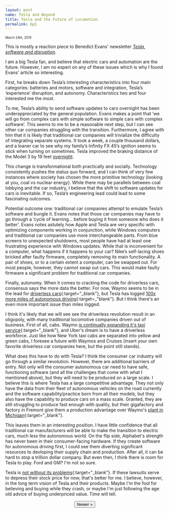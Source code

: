 ```yaml
---
layout: post
name: Tesla and Beyond
title: Tesla and the Future of Locomotion
permalink: bp1
---
```

<span style="font-size: 10px">March 24th, 2019</span>

This is mostly a reaction piece to Benedict Evans' newsletter *[Tesla, software and disruption](https://www.ben-evans.com/benedictevans/2018/8/29/tesla-software-and-disruption)*.

I am a big Tesla fan, and believe that electric cars and automation are the future. However, I am no expert on any of these issues which is why I found Evans' article so interesting. 

First, he breaks down Tesla’s interesting characteristics into four main categories: batteries and motors, software and integration, Tesla’s ‘experience’ disruption, and autonomy. Characteristics two and four interested me the most. 

To me, Tesla’s ability to send software updates to cars overnight has been underappreciated by the general population. Evans makes a point that ‘we will go from complex cars with simple software to simple cars with complex software’. This seems to me to be a reasonable next step, but I can see other car companies struggling with the transition. Furthermore, I agree with him that it is likely that traditional car companies will trivialize the difficulty of integrating separate systems. It took a week, a couple thousand dollars, and a loaner car to see why my family’s Infinity FX 45’s ignition seems to stick when turning on sometimes. Tesla improved the braking distance of the Model 3 by 19 feet <a href="https://www.theverge.com/2018/6/2/17413732/tesla-over-the-air-software-updates-brakes" target="_blank">overnight</a>.

This change is transformational both practically and socially. Technology consistently pushes the status quo forward, and I can think of very few instances where society has chosen the more primitive technology (looking at you, coal vs nuclear energy). While there may be parallels between coal lobbying and the car industry, I believe that the shift to software updates for cars is inevitable. If so, Tesla’s engineering lead could lead to some fascinating outcomes. 

Potential outcome one: traditional car companies attempt to emulate Tesla’s software and bungle it. Evans notes that those car companies may have to go through a ‘cycle of learning… before buying it from someone who does it better'. Evans notes astutely how Apple and Tesla are very specific with optimizing components working in conjunction, while Windows computers and traditional car companies use more interchangeable parts. From blue screens to unexpected shutdowns, most people have had at least one frustrating experience with Windows updates. While that is inconvenient for a computer, what happens if it happens to your car? Nike’s self-lacing shoes bricked after faulty firmware, completely removing its main functionality. A pair of shoes, or to a certain extent a computer, can be swapped out. For most people, however, they cannot swap out cars. This would make faulty firmware a significant problem for traditional car companies.

Finally, autonomy. When it comes to cracking the code for driverless cars, consensus says the more data the better. For now, Waymo seems to be in the lead for [driverless cars](https://arstechnica.com/cars/2018/10/waymo-has-driven-10-million-miles-on-public-roads-thats-a-big-deal/){:target="_blank"}, but Tesla has logged [100x more miles of autonomous driving](https://cleantechnica.com/2019/02/10/tesla-vs-self-driving-competition-new-mit-video/"){:target=_"blank"}. But I think there's an even more important issue than miles logged.

I think it's likely that we will see see the driverless revolution result in an oligopoly, with many traditional locomotive companies driven out of business. First of all, cabs. Waymo [is continually expanding it's taxi service](https://mashable.com/article/waymo-one-exands-in-phoenix/#XHDuC7NLVmqt"){:target="_blank"}, and Uber's dream is to have a driverless workforce. Just like how New York taxi cabs are separated into yellow and green cabs, I foresee a future with Waymos and Cruises (insert your own favorite driverless car companies here, but the point still stands).  

What does this have to do with Tesla? I think the consumer car industry will go through a similar revolution. However, there are additional barriers of entry. Not only will the consumer autonomous car need to have safe, functioning software (and all the challenges that come with what I mentioned above), but they will need to be produced on a large scale. I believe this is where Tesla has a large competitive advantage. They not only have the data from their fleet of autonomous vehicles on the road currently and the software capability/practice born from all their models, but they also have the capability to produce cars on a mass scale. Granted, they are still struggling to produce fast enough with quality, but their gigafactory and factory in Fremont give them a production advantage over Waymo's [plant in Michigan](https://techcrunch.com/2019/01/22/waymo-plans-to-open-a-self-driving-car-factory-in-michigan/"){:target="_blank"}. 

This leaves them in an interesting position. I have little confidence that all traditional car manufacturers will be able to make the transition to electric cars, much less the autonomous world. On the flip side, Alphabet's strength has never been in their consumer-facing hardware. If they create software for autonomous driving first, I could see them diverting significant resources to devloping their supply chain and production. After all, it can be hard to stop a trillion dollar company. But even then, I think there is room for Tesla to play. Ford and GM? I'm not so sure.

Tesla is [not without its problems](https://www.cnbc.com/2019/03/19/tesla-and-elon-musk-lawsuits-overview.html"){:target="_blank"}. If these lawsuits serve to depress their stock price for now, that's better for me. I believe, however, in the long term vision of Tesla and their products. Maybe I'm the fool for believing and buying while they crash, or maybe I'm just following the age old advice of buying underpriced value. Time will tell.

<center><a href="/bp2"><button class="btn-no-outline">Newer &raquo;</button></a></center> 
